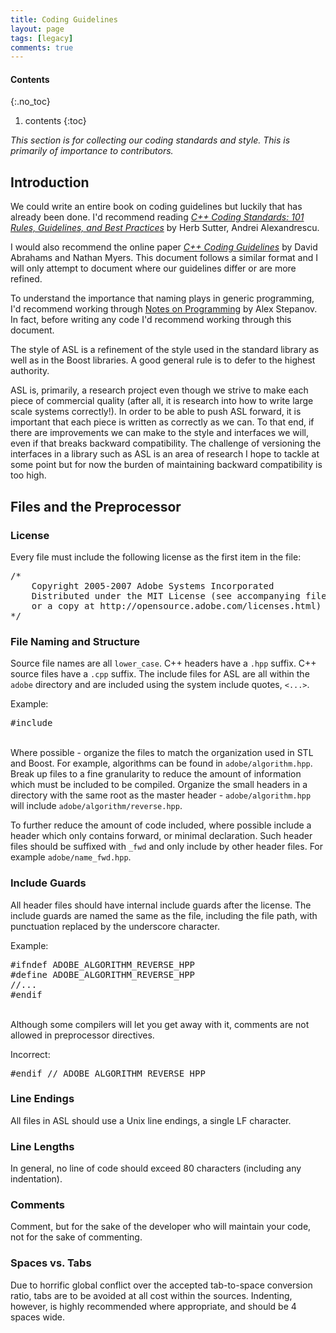 ```yaml
---
title: Coding Guidelines
layout: page
tags: [legacy]
comments: true
---
```

#### Contents
{:.no_toc}
1. contents
{:toc}

_This section is for collecting our coding standards and style. This is primarily of importance to contributors._

## Introduction

We could write an entire book on coding guidelines but luckily that has already been done. I'd recommend reading [_C++ Coding Standards: 101 Rules, Guidelines, and Best Practices_](http://my.safaribooksonline.com/0321113586/pref01?portal=awprofessional) by Herb Sutter, Andrei Alexandrescu.

I would also recommend the online paper [_C++ Coding Guidelines_](https://xa.yimg.com/df/boost/coding_guidelines.html?token=SbOCPKyzP4V7_D7y8_ItT3nLFvitGq6jwev1XY6bgGQ4xjnBJy7Gi45swQXOscy_DsTtbwBQIhEBc4QCPNuWotlkHuAyUHqbGpJIh6NSy3hTZ01LgQ&type=download) by David Abrahams and Nathan Myers. This document follows a similar format and I will only attempt to document where our guidelines differ or are more refined.

To understand the importance that naming plays in generic programming, I'd recommend working through [Notes on Programming](http://stepanovpapers.com/notes.pdf) by Alex Stepanov. In fact, before writing any code I'd recommend working through this document.

The style of ASL is a refinement of the style used in the standard library as well as in the Boost libraries. A good general rule is to defer to the highest authority.

ASL is, primarily, a research project even though we strive to make each piece of commercial quality (after all, it is research into how to write large scale systems correctly!). In order to be able to push ASL forward, it is important that each piece is written as correctly as we can. To that end, if there are improvements we can make to the style and interfaces we will, even if that breaks backward compatibility. The challenge of versioning the interfaces in a library such as ASL is an area of research I hope to tackle at some point but for now the burden of maintaining backward compatibility is too high.

## Files and the Preprocessor
### License

Every file must include the following license as the first item in the file:

<pre>
/*
    Copyright 2005-2007 Adobe Systems Incorporated
    Distributed under the MIT License (see accompanying file LICENSE_1_0_0.txt
    or a copy at http://opensource.adobe.com/licenses.html)
*/
</pre>

### File Naming and Structure

Source file names are all <code>lower_case</code>. C++ headers have a <code>.hpp</code> suffix. C++ source files have a <code>.cpp</code> suffix. The include files for ASL are all within the <code>adobe</code> directory and are included using the system include quotes, <code><...></code>.

Example:

<pre>
#include <adobe/algorithm/reverse.hpp>
</pre>
<br/>
Where possible - organize the files to match the organization used in STL and Boost. For example, algorithms can be found in <code>adobe/algorithm.hpp</code>. Break up files to a fine granularity to reduce the amount of information which must be included to be compiled. Organize the small headers in a directory with the same root as the master header - <code>adobe/algorithm.hpp</code> will include <code>adobe/algorithm/reverse.hpp</code>.

To further reduce the amount of code included, where possible include a header which only contains forward, or minimal declaration. Such header files should be suffixed with <code>_fwd</code> and only include by other header files. For example <code>adobe/name_fwd.hpp</code>.

### Include Guards

All header files should have internal include guards after the license. The include guards are named the same as the file, including the file path, with punctuation replaced by the underscore character.

Example:

<pre>
#ifndef ADOBE_ALGORITHM_REVERSE_HPP
#define ADOBE_ALGORITHM_REVERSE_HPP
//...
#endif
</pre>
<br/>
Although some compilers will let you get away with it, comments are not allowed in preprocessor directives.

Incorrect:

<pre>
#endif // ADOBE_ALGORITHM_REVERSE_HPP
</pre>

### Line Endings

All files in ASL should use a Unix line endings, a single LF character.

### Line Lengths

In general, no line of code should exceed 80 characters (including any indentation).

### Comments

Comment, but for the sake of the developer who will maintain your code, not for the sake of commenting.

### Spaces vs. Tabs

Due to horrific global conflict over the accepted tab-to-space conversion ratio, tabs are to be avoided at all cost within the sources. Indenting, however, is highly recommended where appropriate, and should be 4 spaces wide.
